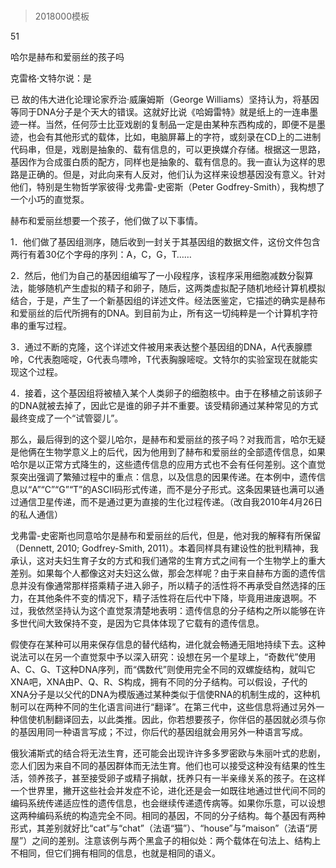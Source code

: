 # 
> 2018000模板



51

哈尔是赫布和爱丽丝的孩子吗

克雷格·文特尔说：是


已 故的伟大进化论理论家乔治·威廉姆斯（George Williams）坚持认为，将基因等同于DNA分子是个天大的错误。这就好比说《哈姆雷特》就是纸上的一连串墨迹一样。当然，任何莎士比亚戏剧的复制品一定是由某种东西构成的，即便不是墨迹，也会有其他形式的载体，比如，电脑屏幕上的字符，或刻录在CD上的二进制代码串，但是，戏剧是抽象的、载有信息的，可以更换媒介存储。根据这一思路，基因作为合成蛋白质的配方，同样也是抽象的、载有信息的。我一直认为这样的思路是正确的。但是，对此向来有人反对，他们认为这样来设想基因没有意义。针对他们，特别是生物哲学家彼得·戈弗雷-史密斯（Peter Godfrey-Smith），我构想了一个小巧的直觉泵。

赫布和爱丽丝想要一个孩子，他们做了以下事情。



1．他们做了基因组测序，随后收到一封关于其基因组的数据文件，这份文件包含两行有着30亿个字母的序列：A，C，G，T……



2．然后，他们为自己的基因组编写了一小段程序，该程序采用细胞减数分裂算法，能够随机产生虚拟的精子和卵子，随后，这两类虚拟配子随机地经计算机模拟结合，于是，产生了一个新基因组的详述文件。经法医鉴定，它描述的确实是赫布和爱丽丝的后代所拥有的DNA。到目前为止，所有这一切纯粹是一个计算机字符串的重写过程。



3．通过不断的克隆，这个详述文件被用来表达整个基因组的DNA，A代表腺膘呤，C代表胞嘧啶，G代表鸟嘌呤，T代表胸腺嘧啶。文特尔的实验室现在就能实现这个过程。



4．接着，这个基因组将被植入某个人类卵子的细胞核中。由于在移植之前该卵子的DNA就被去掉了，因此它是谁的卵子并不重要。该受精卵通过某种常见的方式最终变成了一个“试管婴儿”。



那么，最后得到的这个婴儿哈尔，是赫布和爱丽丝的孩子吗？对我而言，哈尔无疑是他俩在生物学意义上的后代，因为他用到了赫布和爱丽丝的全部遗传信息，如果哈尔是以正常方式降生的，这些遗传信息的应用方式也不会有任何差别。这个直觉泵突出强调了繁殖过程中的重点：信息，以及信息的因果传递。在本例中，遗传信息以“A”“C”“G”“T”的ASCII码形式传递，而不是分子形式。这条因果链也满可以通过通信卫星传递，而不是通过更为直接的生化过程传递。（改自我2010年4月26日的私人通信）



戈弗雷-史密斯也同意哈尔是赫布和爱丽丝的后代，但是，他对我的解释有所保留（Dennett, 2010; Godfrey-Smith, 2011）。本着同样具有建设性的批判精神，我承认，这对夫妇生育子女的方式和我们通常的生育方式之间有一个生物学上的重大差别。如果每个人都像这对夫妇这么做，那会怎样呢？由于来自赫布方面的遗传信息并没有像通常那样搭乘精子进入卵子，所以精子的活性将不再承受自然选择的压力，在其他条件不变的情况下，精子活性将在后代中下降，毕竟用进废退啊。不过，我依然坚持认为这个直觉泵清楚地表明：遗传信息的分子结构之所以能够在许多世代间大致保持不变，是因为它具体体现了它载有的遗传信息。

假使存在某种可以用来保存信息的替代结构，进化就会畅通无阻地持续下去。这种说法可以在另一个直觉泵中予以深入研究：设想在另一个星球上，“奇数代”使用A、C、G、T这种DNA序列，而“偶数代”则使用完全不同的双螺旋结构，就叫它XNA吧，XNA由P、Q、R、S构成，拥有不同的分子结构。可以假设，子代的XNA分子是以父代的DNA为模版通过某种类似于信使RNA的机制生成的，这种机制可以在两种不同的生化语言间进行“翻译”。在第三代中，这些信息将通过另外一种信使机制翻译回去，以此类推。因此，你若想要孩子，你伴侣的基因就必须与你的基因用同一种语言写成；不过，你后代的基因组就会用另外一种语言写成。

俄狄浦斯式的结合将无法生育，还可能会出现许许多多罗密欧与朱丽叶式的悲剧，恋人们因为来自不同的基因群体而无法生育。他们也可以接受这种没有结果的性生活，领养孩子，甚至接受卵子或精子捐献，抚养只有一半亲缘关系的孩子。在这样一个世界里，撇开这些社会并发症不论，进化还是会一如既往地通过世代间不同的编码系统传递适应性的遗传信息，也会继续传递遗传病等。如果你乐意，可以设想这两种编码系统的构造完全不同。相同的基因，不同的分子结构。每个基因有两种形式，其差别就好比“cat”与“chat”（法语“猫”）、“house”与“maison”（法语“房屋”）之间的差别。注意该例与两个黑盒子的相似处：两个载体在句法上、结构上不相同，但它们拥有相同的信息，也就是相同的语义。




